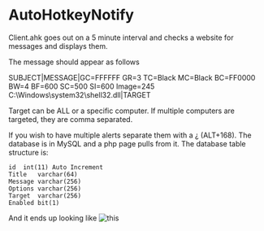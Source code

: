 # AutoHotkeyNotify

Client.ahk goes out on a 5 minute interval and checks a website for messages and displays them.

The message should appear as follows

SUBJECT|MESSAGE|GC=FFFFFF GR=3 TC=Black MC=Black BC=FF0000 BW=4 BF=600 SC=500 SI=600 Image=245 C:\Windows\system32\shell32.dll|TARGET

Target can be ALL or a specific computer. If multiple computers are targeted, they are comma separated.

If you wish to have multiple alerts separate them with a ¿ (ALT+168). 
The database is in MySQL and a php page pulls from it. The database table structure is:

```Column  Type    Comment
id  int(11) Auto Increment   
Title   varchar(64)  
Message varchar(256)     
Options varchar(256)     
Target  varchar(256)     
Enabled bit(1)
```
  
And it ends up looking like ![this](http://i.imgur.com/0Rd88Ct.png "Table Structure")
